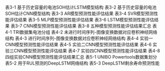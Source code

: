 表3-1 基于历史容量的电池SOH估计LSTM模型结构
表3-2 基于历史容量的电池SOH估计CNN模型结构
表3-3 AR模型预测性能评估结果
表3-4 SVR模型预测性能评估结果
表3-5 MLP模型预测性能评估结果
表3-6 LSTM模型预测性能评估结果
表3-7 CNN模型预测性能评估结果
表3-8 五种模型预测性能评估结果汇总
表4-1 TRI数据集电池分组
表4-2 未进行时间序列-图像变换数据对应卷积神经网络结构
表4-3 进行时间序列-图像变换数据对应卷积神经网络结构
表4-4 实验一CNN模型预测性能评估结果
表4-5 实验二CNN模型预测性能评估结果
表4-6 实验三CNN模型预测性能评估结果
表4-7 实验四CNN模型预测性能评估结果
表4-8 四组实验CNN模型预测性能评估结果汇总
表5-1 UNIBO Powertools数据集划分
表5-2 用于RUL预测的DeepLSTM网络结构
表5-3 DeepLSTM剩余寿命预测性能